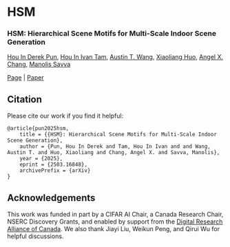 # HSM

### HSM: Hierarchical Scene Motifs for Multi-Scale Indoor Scene Generation

[Hou In Derek Pun](https://houip.github.io/), [Hou In Ivan Tam](https://iv-t.github.io/), [Austin T. Wang](https://atwang16.github.io/), [Xiaoliang Huo](), [Angel X. Chang](https://angelxuanchang.github.io/), [Manolis Savva](https://msavva.github.io/)

[Page](https://3dlg-hcvc.github.io/hsm/) | [Paper](http://arxiv.org/abs/2503.16848)

## Citation
Please cite our work if you find it helpful:
```
@article{pun2025hsm,
    title = {{HSM}: Hierarchical Scene Motifs for Multi-Scale Indoor Scene Generation},
    author = {Pun, Hou In Derek and Tam, Hou In Ivan and and Wang, Austin T. and Huo, Xiaoliang and Chang, Angel X. and Savva, Manolis},
    year = {2025},
    eprint = {2503.16848},
    archivePrefix = {arXiv}
}
```

## Acknowledgements
This work was funded in part by a CIFAR AI Chair, a Canada Research Chair, NSERC Discovery Grants, and enabled by support from the [Digital Research Alliance of Canada](https://alliancecan.ca/).
We also thank Jiayi Liu, Weikun Peng, and Qirui Wu for helpful discussions.

